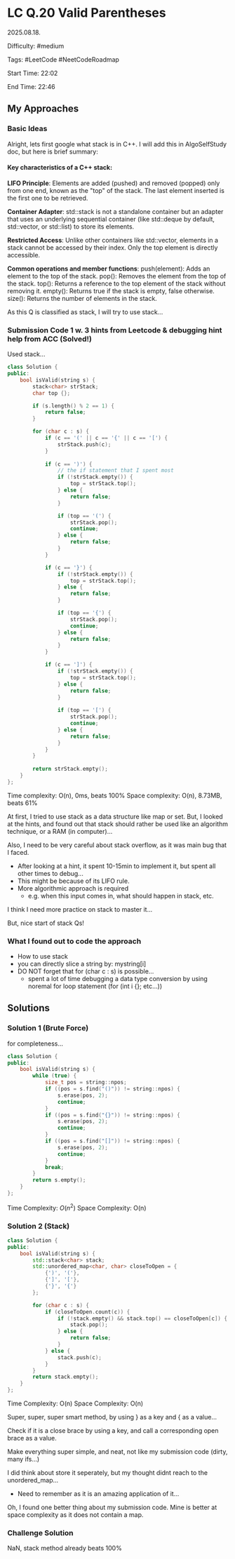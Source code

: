 # LC Q.20 Valid Parentheses

2025.08.18.

Difficulty: #medium

Tags: #LeetCode #NeetCodeRoadmap

Start Time: 22:02

End Time: 22:46

## My Approaches

### Basic Ideas
Alright, lets first google what stack is in C++.
I will add this in AlgoSelfStudy doc, but here is brief summary:
#### Key characteristics of a C++ stack:
**LIFO Principle**:
Elements are added (pushed) and removed (popped) only from one end, known as the "top" of the stack. The last element inserted is the first one to be retrieved.

**Container Adapter**:
std::stack is not a standalone container but an adapter that uses an underlying sequential container (like std::deque by default, std::vector, or std::list) to store its elements.

**Restricted Access**:
Unlike other containers like std::vector, elements in a stack cannot be accessed by their index. Only the top element is directly accessible.

**Common operations and member functions**:
push(element): Adds an element to the top of the stack.
pop(): Removes the element from the top of the stack.
top(): Returns a reference to the top element of the stack without removing it.
empty(): Returns true if the stack is empty, false otherwise.
size(): Returns the number of elements in the stack.

As this Q is classified as stack, I will try to use stack...

### Submission Code 1 w. 3 hints from Leetcode & debugging hint help from ACC (Solved!)
Used stack...
~~~cpp
class Solution {
public:
    bool isValid(string s) {
        stack<char> strStack;
        char top {};

        if (s.length() % 2 == 1) {
            return false;
        }

        for (char c : s) {
            if (c == '(' || c == '{' || c == '[') {
                strStack.push(c);
            }
            
            if (c == ')') {
                // the if statement that I spent most 
                if (!strStack.empty()) {
                    top = strStack.top();
                } else {
                    return false;
                }

                if (top == '(') {
                    strStack.pop();
                    continue;
                } else {
                    return false;
                }
            }

            if (c == '}') {
                if (!strStack.empty()) {
                    top = strStack.top();
                } else {
                    return false;
                }

                if (top == '{') {
                    strStack.pop();
                    continue;
                } else {
                    return false;
                }
            }

            if (c == ']') {
                if (!strStack.empty()) {
                    top = strStack.top();
                } else {
                    return false;
                }
                
                if (top == '[') {
                    strStack.pop();
                    continue;
                } else {
                    return false;
                }
            }
        }
        
        return strStack.empty();
    }
};
~~~

Time complexity: O(n), 0ms, beats 100%
Space complexity: O(n), 8.73MB, beats 61%

At first, I tried to use stack as a data structure like map or set.
But, I looked at the hints, and found out that stack should rather be used like an algorithm technique, or a RAM (in computer)...

Also, I need to be very careful about stack overflow, as it was main bug that I faced.
- After looking at a hint, it spent 10-15min to implement it, but spent all other times to debug...
- This might be because of its LIFO rule.
- More algorithmic approach is required
  - e.g. when this input comes in, what should happen in stack, etc.

I think I need more practice on stack to master it...

But, nice start of stack Qs!

### What I found out to code the approach
- How to use stack
- you can directly slice a string by: mystring[i]
- DO NOT forget that for (char c : s) is possible...
  - spent a lot of time debugging a data type conversion by using noremal for loop statement (for (int i {}; etc...))

## Solutions

### Solution 1 (Brute Force)
for completeness...
~~~cpp
class Solution {
public:
    bool isValid(string s) {
        while (true) {
            size_t pos = string::npos;
            if ((pos = s.find("()")) != string::npos) {
                s.erase(pos, 2);
                continue;
            }
            if ((pos = s.find("{}")) != string::npos) {
                s.erase(pos, 2);
                continue;
            }
            if ((pos = s.find("[]")) != string::npos) {
                s.erase(pos, 2);
                continue;
            }
            break;
        }
        return s.empty();
    }
};
~~~

Time Complexity: $O(n^2)$
Space Complexity: O(n)

### Solution 2 (Stack)
~~~cpp
class Solution {
public:
    bool isValid(string s) {
        std::stack<char> stack;
        std::unordered_map<char, char> closeToOpen = {
            {')', '('},
            {']', '['},
            {'}', '{'}
        };

        for (char c : s) {
            if (closeToOpen.count(c)) {
                if (!stack.empty() && stack.top() == closeToOpen[c]) {
                    stack.pop();
                } else {
                    return false;
                }
            } else {
                stack.push(c);
            }
        }
        return stack.empty();
    }
};
~~~

Time Complexity: O(n)
Space Complexity: O(n)

Super, super, super smart method, by using } as a key and { as a value...

Check if it is a close brace by using a key, and call a corresponding open brace as a value.

Make everything super simple, and neat, not like my submission code (dirty, many ifs...)

I did think about store it seperately, but my thought didnt reach to the unordered_map...
- Need to remember as it is an amazing application of it...

Oh, I found one better thing about my submission code. 
Mine is better at space complexity as it does not contain a map.

### Challenge Solution
NaN, stack method already beats 100%